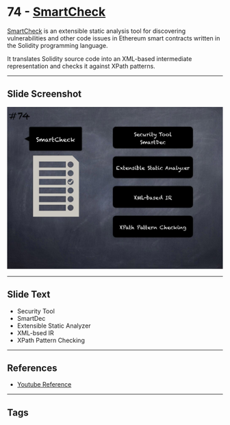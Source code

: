
# 74 - [SmartCheck](./SmartCheck.md)

[SmartCheck](https://github.com/smartdec/smartcheck) is an extensible static analysis tool for discovering vulnerabilities and other code issues in Ethereum smart contracts written in the Solidity programming language. 

It translates Solidity source code into an XML-based intermediate representation and checks it against XPath patterns.
___
## Slide Screenshot
![074.jpg](../../images/6.%20Audit%20Techniques%20and%20Tools%20101/074.jpg)
___
## Slide Text
- Security Tool
- SmartDec
- Extensible Static Analyzer
- XML-bsed IR
- XPath Pattern Checking
___
## References
- [Youtube Reference](https://youtu.be/jZ81ebDJVe0?t=885)
___
## Tags
